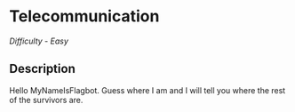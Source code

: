 # Telecommunication

*Difficulty - Easy*

## Description

Hello MyNameIsFlagbot. Guess where I am and I will tell you where the rest of the survivors are.
